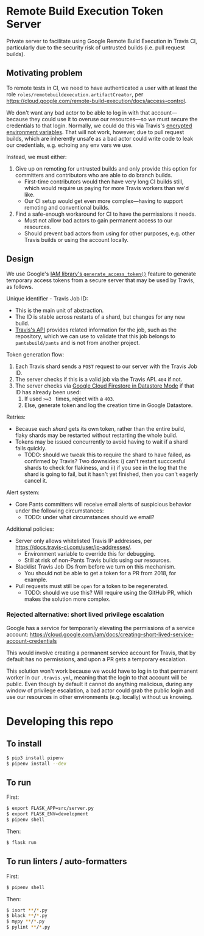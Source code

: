 # Remote Build Execution Token Server

Private server to facilitate using Google Remote Build Execution in Travis CI, particularly due to 
the security risk of untrusted builds (i.e. pull request builds).

## Motivating problem

To remote tests in CI, we need to have authenticated a user with at least the role 
`roles/remotebuildexecution.artifactCreator`, per 
https://cloud.google.com/remote-build-execution/docs/access-control.

We don't want any bad actor to be able to log in with that account—because they could use
it to overuse our resources—so we must secure the credentials to that login. Normally, we could do
this via Travis's [encrypted environment variables](https://docs.travis-ci.com/user/environment-variables#defining-encrypted-variables-in-travisyml).
That will not work, however, due to pull request builds, which are inherently unsafe as a bad
actor could write code to leak our credentials, e.g. echoing any env vars we use.

Instead, we must either:
1) Give up on remoting for untrusted builds and only provide this option for committers and contributors who are able to do branch builds.
   * First-time contributors would then have very long CI builds still, which would require us 
   paying for more Travis workers than we'd like.
   * Our CI setup would get even more complex—having to support remoting and conventional builds.
2) Find a safe-enough workaround for CI to have the permissions it needs.
   * Must not allow bad actors to gain permanent access to our resources.
   * Should prevent bad actors from using for other purposes, e.g. other Travis builds or using
   the account locally.

## Design

We use Google's [IAM library's `generate_access_token()`](https://googleapis.github.io/google-cloud-python/latest/iam/gapic/v1/api.html)
feature to generate temporary access tokens from a secure server that may be used by Travis, as follows.

Unique identifier - Travis Job ID:
* This is the main unit of abstraction.
* The ID is stable across restarts of a shard, but changes for any new build.
* [Travis's API](https://developer.travis-ci.com/resource/job#standard-representation) provides
   related information for the job, such as the repository, which we can use to validate that 
   this job belongs to `pantsbuild/pants` and is not from another project.

Token generation flow:
1. Each Travis shard sends a `POST` request to our server with the Travis Job ID.
1. The server checks if this is a valid job via the Travis API. `404` if not.
1. The server checks via [Google Cloud Firestore in Datastore Mode]() if that ID has already been used:
   1. If used `>=3 ` times, reject with a `403`.
   1. Else, generate token and log the creation time in Google Datastore. 

Retries:
* Because each _shard_ gets its own token, rather than the entire build, flaky shards may be
   restarted without restarting the whole build.
* Tokens may be issued concurrently to avoid having to wait if a shard fails quickly.
   * TODO: should we tweak this to require the shard to have failed, as confirmed by Travis? 
      Two downsides: i) can't restart succcesful shards to check for flakiness, and ii) if
      you see in the log that the shard is going to fail, but it hasn't yet finished, then
      you can't eagerly cancel it.

Alert system:
* Core Pants committers will receive email alerts of suspicious behavior under the following circumstances:
   * TODO: under what circumstances should we email?

Additional policies:
* Server only allows whitelisted Travis IP addresses, per https://docs.travis-ci.com/user/ip-addresses/.
   * Environment variable to override this for debugging.
   * Still at risk of non-Pants Travis builds using our resources.
* Blacklist Travis Job IDs from before we turn on this mechanism.
    * You should not be able to get a token for a PR from 2018, for example.
* Pull requests must still be `open` for a token to be regenerated.
    * TODO: should we use this? Will require using the GitHub PR, which makes the solution more complex.

### Rejected alternative: short lived privilege escalation

Google has a service for temporarily elevating the permissions of a service account: 
https://cloud.google.com/iam/docs/creating-short-lived-service-account-credentials

This would involve creating a permanent service account for Travis, that by default has no
permissions, and upon a PR gets a temporary escalation.

This solution won't work because we would have to log in to that permanent worker in our 
`.travis.yml`, meaning that the login to that account will be public. Even though by default it
cannot do anything malicious, during any window of privilege escalation, a bad actor could grab
the public login and use our resources in other environments (e.g. locally) without us knowing.

# Developing this repo

## To install

```bash
$ pip3 install pipenv
$ pipenv install --dev
```

## To run

First:

```bash
$ export FLASK_APP=src/server.py
$ export FLASK_ENV=development
$ pipenv shell
```

Then:

```bash
$ flask run
```

## To run linters / auto-formatters

First:

```bash
$ pipenv shell
```

Then:

```bash
$ isort **/*.py
$ black **/*.py
$ mypy **/*.py
$ pylint **/*.py
```
